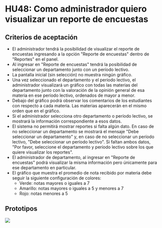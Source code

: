 # HU48: Como administrador quiero visualizar un reporte de encuestas

## Criterios de aceptación
- El administrador tendrá la posibilidad de visualizar el reporte de encuestas ingresando a la opción "Reporte de encuestas" dentro de "Reportes" en el panel. 
- Al ingresar en "Reporte de encuestas" tendrá la posibilidad de seleccionar un departamento junto con un período lectivo.
- La pantalla inicial (sin selección) no muestra ningún gráfico.
- Una vez seleccionado el departamento y el período lectivo, el administrador visualizará un gráfico con todas las materias del departamento junto con la valoración de la opinión general de esa materia en ese período lectivo, ordenados de mayor a menor. 
- Debajo del gráfico podrá observar los comentarios de los estudiantes con respecto a cada materia. Las materias aparecerán en el mismo orden que en el gráfico. 
- Si el administrador selecciona otro departamento o período lectivo, se mostrará la información correspondiente a esos datos.
- El sistema no permitirá mostrar reportes si falta algún dato. En caso de no seleccionar un departamento se mostrará el mensaje "Debe seleccionar un departamento" y, en caso de no seleccionar un período lectivo, "Debe seleccionar un período lectivo". Si faltan ambos datos, "Por favor, seleccione el departamento y período lectivo sobre los que quiere visualizar los reportes".
- El administrador de departamento, al ingresar en "Reporte de encuestas" podrá visualizar la misma información pero únicamente para ese departamento en particular.
- El gráfico que muestra el promedio de nota recibido por materia debe seguir la siguiente configuración de colores:
	- Verde: notas mayores o iguales a 7
	- Amarillo: notas mayores o iguales a 5 y menores a 7
	- Rojo: notas menores a 5

## Prototipos
![](./prototipos/administrador-v2/reporte_encuestas.png)
